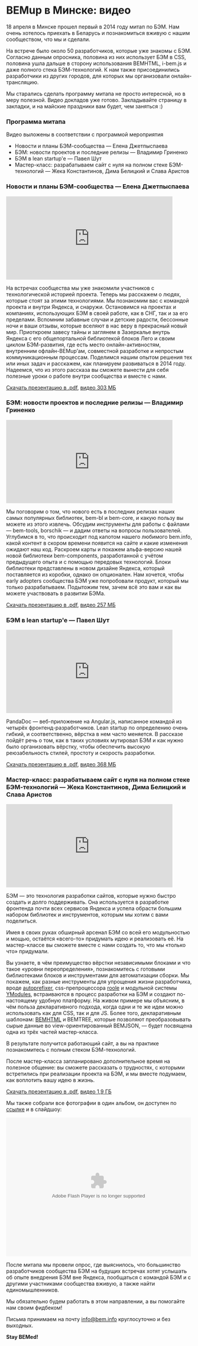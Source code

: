 # BEMup в Минске: видео 

18 апреля в Минске прошел первый в 2014 году митап по БЭМ. Нам очень хотелось приехать в Беларусь и познакомиться вживую с нашим сообществом, что мы и сделали.

На встрече было около 50 разработчиков, которые уже знакомы с БЭМ. Согласно данным опросника, половина из них использует БЭМ в CSS, половина ушла дальше в сторону использования BEMHTML, i-bem.js и даже полного стека БЭМ-технологий. К нам также присоединились разработчики из других городов, для которых мы организовали онлайн-трансляцию. 

Мы старались сделать программу митапа не просто интересной, но в меру полезной. Видео докладов уже готово. Закладывайте страницу в закладки, и на майские праздники вам будет, чем заняться :)

### Программа митапа

Видео выложены в соответствии с программой мероприятия

* Новости и планы БЭМ-сообщества — Елена Джетпыспаева
* БЭМ: новости проектов и последние релизы — Владимир Гриненко
* БЭМ в lean startup'e — Павел Шут
* Мастер-класс: разрабатываем сайт с нуля на полном стеке БЭМ-технологий — Жека Константинов, Дима Белицкий и Слава Аристов

### Новости и планы БЭМ-сообщества — Елена Джетпыспаева

<iframe width="450" height="225" src="http://video.yandex.ru/iframe/ya-events/k45gxonoh0.7715/" frameborder="0" allowfullscreen="1"></iframe>

На встречах сообщества мы уже знакомили участников с технологической историей проекта. Теперь мы расскажем о людях, которые стоят за этими технологиями. Мы познакомим вас с командой проекта и внутри Яндекса, и снаружи. Остановимся на проектах и компаниях, использующих БЭМ в своей работе, как в СНГ, так и за его пределами. Вспомним забавные случаи и детские радости, бессонные ночи и ваши отзывы, которые вселяют в нас веру в прекрасный новый мир. Приоткроем завесу тайны и заглянем в Зазеркалье внутрь Яндекса с его общепортальной библиотекой блоков Лего и своим циклом БЭМ-развития, где есть место онлайн-активностям, внутренним офлайн-BEMup’ам, совместной разработке и непростым коммуникационным процессам. Поделимся нашим опытом решения тех или иных задач и расскажем, как планируем развиваться в 2014 году. Надеемся, что из этого рассказа вы сможете вынести для себя полезные уроки о работе внутри сообщества и вместе с нами.

[Скачать презентацию в .pdf](http://download.cdn.yandex.net/company/experience/bemup/minsk-2014-mursya.pdf), [видео 303 МБ](http://yadi.sk/d/Rs_-TDuCNiQM7)

### БЭМ: новости проектов и последние релизы — Владимир Гриненко

<iframe width="450" height="225" src="http://video.yandex.ru/iframe/ya-events/eh06531wuc.5539/" frameborder="0" allowfullscreen="1"></iframe>

Мы поговорим о том, что нового есть в последних релизах наших самых популярных библиотек, bem-bl и bem-core, и какую пользу вы можете из этого извлечь. Обсудим инструменты для работы с файлами — bem-tools, borschik — и дадим ответы на вопросы пользователей. Углубимся в то, что происходит под капотом нашего любимого bem.info, какой контент в скором времени появится на сайте и какие изменения ожидают наш код. Раскроем карты и покажем альфа-версию нашей новой библиотеки bem-components, разработанной с учётом предыдущего опыта и с помощью передовых технологий. Блоки библиотеки представлены в новом дизайне Яндекса, который поставляется из коробки, однако он опционален. Нам хочется, чтобы early adopters сообщества БЭМ уже попробовали продукт, который мы только разрабатываем. Подытожим тем, зачем всё это вам и как вы можете участвовать в развитии БЭМа.

[Скачать презентацию в .pdf](http://download.cdn.yandex.net/company/experience/bemup/minsk-2014-grinenko.pdf), [видео 257 МБ](http://yadi.sk/d/g7Eh4oLXNiQNS)

### БЭМ в lean startup'e — Павел Шут

<iframe width="450" height="225" src="http://video.yandex.ru/iframe/ya-events/mfkkrl9mmn.7600/" frameborder="0" allowfullscreen="1"></iframe>

PandaDoc — веб-приложение на Angular.js, написанное командой из четырёх фронтенд-разработчиков. Lean startup по определению очень гибкий, и соответственно, вёрстка в нем часто меняется. В рассказе пойдёт речь о том, как в таких условиях мутировал БЭМ и как нужно было организовать вёрстку, чтобы обеспечить высокую реюзабельность стилей, простоту и скорость разработки.

[Скачать презентацию в .pdf](http://download.cdn.yandex.net/company/experience/bemup/minsk-2014-shoot.pdf), [видео 368 МБ](http://yadi.sk/d/Xn91vkEpNiFgj)

### Мастер-класс: разрабатываем сайт с нуля на полном стеке БЭМ-технологий — Жека Константинов, Дима Белицкий и Слава Аристов

<iframe width="450" height="225" src="http://video.yandex.ru/iframe/ya-events/44nrtf21c9.1205/" frameborder="0" allowfullscreen="1"></iframe>

БЭМ — это технология разработки сайтов, которые нужно быстро создать и долго поддерживать. Она используется в разработке фронтенда почти всех сервисов Яндекса и успела обрасти большим набором библиотек и инструментов, которым мы хотим с вами поделиться.

Имея в своих руках обширный арсенал БЭМ со всей его модульностью и мощью, остаётся «всего-то» придумать идею и реализовать её. На мастер-классе вы сможете вместе с нами создать то, что мы «только что» придумали.

Вы узнаете, в чём преимущество вёрстки независимыми блоками и что такое «уровни переопределения», познакомитесь с готовыми библиотеками блоков и инструментами для автоматизации сборки. Мы покажем, как разные инструменты для упрощения жизни разработчика, вроде [autoprefixer](https://github.com/ai/autoprefixer), css-препроцессора [roole](http://roole.org/) и модульной системы [YModules](https://github.com/ymaps/modules), встраиваются в процесс разработки на БЭМ и создают по-настоящему удобную платформу. На живом примере мы объясним, в чём польза декларативного подхода, когда одни и те же идеи можно использовать как для CSS, так и для JS. Более того, декларативным шаблонам: [BEMHTML](http://ru.bem.info/libs/bem-core/2.0.0/bemhtml/rationale/) и BEMTREE, которые позволяют преобразовывать сырые данные во view-ориентированный BEMJSON, — будет посвящена одна из трёх частей мастер-класса.

В результате получится работающий сайт, а вы на практике познакомитесь с полным стеком БЭМ-технологий.

После мастер-класса запланировано дополнительное время на полезное общение: вы сможете рассказать о трудностях, с которыми встретились при реализации проекта на БЭМ, и мы вместе подумаем, как воплотить вашу идею в жизнь.

[Скачать презентацию в .pdf](http://download.cdn.yandex.net/company/experience/bemup/minsk-2014-master-class.pdf), [видео 1,9 ГБ](http://yadi.sk/d/XctB441zNiQMj)

Мы также собрали все фотографии в один альбом, он доступен по [ссылке](http://fotki.yandex.ru/users/ya-events/album/150630/) и в слайдшоу:

<object width="500" height="375"><param name="flashvars" value="author=ya-events&mode=album&effects=1&time=5&id=150630" /><param name="bgcolor" value="#000000" /><param name="movie" value="http://fotki.yandex.ru/swf/slideshow" /><param name="allowFullScreen" value="true" /><embed src="http://fotki.yandex.ru/swf/slideshow" allowFullScreen="true" width="500" height="375" flashvars="author=ya-events&mode=album&effects=1&time=5&id=150630" type="application/x-shockwave-flash" bgcolor="#000000" /></object>

После митапа мы провели опрос, где выяснилось, что большинство разработчиков сообщества БЭМ на будущих встречах хотят услышать об опыте внедрения БЭМ вне Яндекса, пообщаться с командой БЭМ и с другими участниками сообщества вживую, а также найти единомышленников. 

Мы обязательно будем работать в этом направлении, а вы помогайте нам своим фидбеком!

Письма принимаем на почту [info@bem.info](mailto:info@bem.info) круглосуточно и без выходных. 

**Stay BEMed!**
